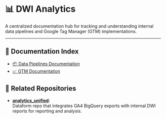# 📊 DWI Analytics

A centralized documentation hub for tracking and understanding internal data pipelines and Google Tag Manager (GTM) implementations.

---

## 📁 Documentation Index

- [📦 Data Pipelines Documentation](./data_pipelines/README.md)
- [📈 GTM Documentation](./gtm/README.md)

## 🔗 Related Repositories

- [**analytics_unified**](https://github.com/andre-arias-dwi/analytics_unified):  
  Dataform repo that integrates GA4 BigQuery exports with internal DWI reports for reporting and analysis.
